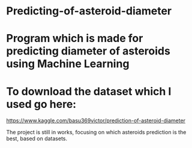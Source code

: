 # Predicting-of-asteroid-diameter

# Program which is made for predicting diameter of asteroids using Machine Learning

# To download the dataset which I used go here:
https://www.kaggle.com/basu369victor/prediction-of-asteroid-diameter

The project is still in works, focusing on which asteroids prediction is the best, based on datasets.

